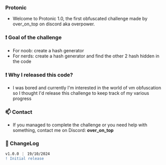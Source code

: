 ### Protonic
- Welcome to Protonic 1.0, the first obfuscated challenge made by over_on_top on discord aka overpower.

### ❗ Goal of the challenge
- For noob: create a hash generator
- For nerds: create a hash generator and find the other 2 hash hidden in the code

### ❗ Why I released this code?
- I was bored and currently I'm interested in the world of vm obfuscation so I thought I'd release this challenge to keep track of my various progress

### 📫 Contact
- If you managed to complete the challenge or you need help with something, contact me on Discord: **over_on_top**

### 📜 ChangeLog
```diff
v1.0.0 ⋮ 19/10/2024
! Initial release
```
